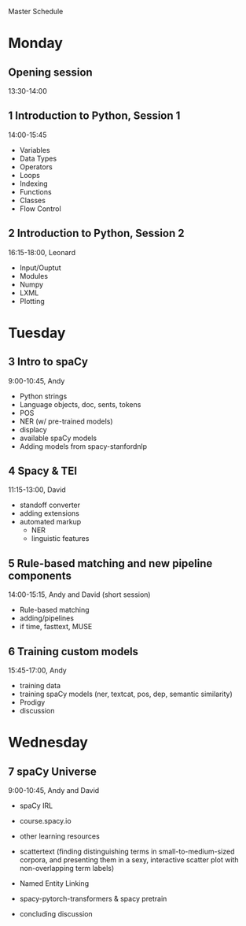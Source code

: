 Master Schedule

# Monday

## Opening session
13:30-14:00

## 1 Introduction to Python, Session 1
14:00-15:45 
- Variables
- Data Types
- Operators
- Loops
- Indexing
- Functions
- Classes
- Flow Control

## 2 Introduction to Python, Session 2
16:15-18:00, Leonard
- Input/Ouptut
- Modules
- Numpy
- LXML
- Plotting

# Tuesday 

## 3 Intro to spaCy
9:00-10:45, Andy
- Python strings
- Language objects, doc, sents, tokens
- POS
- NER (w/ pre-trained models)
- displacy
- available spaCy models 
- Adding models from spacy-stanfordnlp

## 4 Spacy & TEI
11:15-13:00, David
- standoff converter
- adding extensions
- automated markup
   - NER
   - linguistic features

## 5 Rule-based matching and new pipeline components
14:00-15:15, Andy and David (short session)
- Rule-based matching 
- adding/pipelines
- if time, fasttext, MUSE

## 6 Training custom models
15:45-17:00, Andy
- training data 
- training spaCy models (ner, textcat, pos, dep, semantic similarity)
- Prodigy
- discussion

# Wednesday
## 7 spaCy Universe
9:00-10:45, Andy and David
- spaCy IRL
- course.spacy.io 
- other learning resources 
- scattertext (finding distinguishing terms in small-to-medium-sized corpora, and presenting them in a sexy, interactive scatter plot with non-overlapping term labels)
- Named Entity Linking
- spacy-pytorch-transformers & spacy pretrain

- concluding discussion
